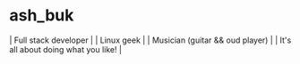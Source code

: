 # ash_buk
| Full stack developer |
| Linux geek |
| Musician (guitar && oud player) |
| It's all about doing what you like! |
